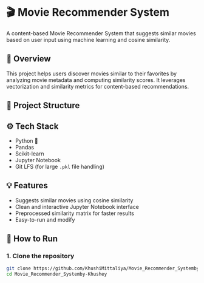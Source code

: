 # 🎬 Movie Recommender System

A content-based Movie Recommender System that suggests similar movies based on user input using machine learning and cosine similarity.

## 📌 Overview

This project helps users discover movies similar to their favorites by analyzing movie metadata and computing similarity scores. It leverages vectorization and similarity metrics for content-based recommendations.

## 📂 Project Structure



## ⚙️ Tech Stack

- Python 🐍
- Pandas
- Scikit-learn
- Jupyter Notebook
- Git LFS (for large `.pkl` file handling)

## 💡 Features

- Suggests similar movies using cosine similarity
- Clean and interactive Jupyter Notebook interface
- Preprocessed similarity matrix for faster results
- Easy-to-run and modify

## 🚀 How to Run

### 1. Clone the repository

```bash
git clone https://github.com/KhushiMittaliya/Movie_Recommender_Systemby-Khushey.git
cd Movie_Recommender_Systemby-Khushey
